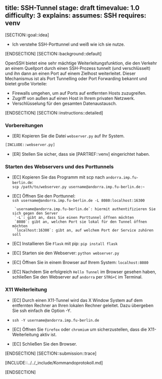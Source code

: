 title: SSH-Tunnel
stage: draft
timevalue: 1.0
difficulty: 3
explains:
assumes: SSH
requires: venv
---
[SECTION::goal::idea]

 - Ich verstehe SSH-Porttunnel und weiß wie ich sie nutze.

[ENDSECTION]
[SECTION::background::default]

OpenSSH bietet eine sehr mächtige Weiterleitungsfunktion, die den Verkehr an einem Quellport durch einen SSH-Prozess tunnelt (und verschlüsselt) und ihn dann an einen Port auf einem Zielhost weiterleitet. Dieser Mechanismus ist als Port Tunnelling oder Port Forwarding bekannt und bietet große Vorteile:

- Firewalls umgehen, um auf Ports auf entfernten Hosts zuzugreifen.
- Zugriff von außen auf einen Host in Ihrem privaten Netzwerk.
- Verschlüsselung für den gesamten Datenaustausch.

[ENDSECTION]
[SECTION::instructions::detailed]

### Vorbereitungen

- [ER] Kopieren Sie die Datei `webserver.py` auf Ihr System.

```python
[INCLUDE::webserver.py]
```

- [ER] Stellen Sie sicher, dass sie [PARTREF::venv] eingerichtet haben.

### Starten des Webservers und des Porttunnels

- [EC] Kopieren Sie das Programm mit scp nach `andorra.imp.fu-berlin.de`:  
    `scp /path/to/webserver.py username@andorra.imp.fu-berlin.de:~`

- [EC] Öffnen Sie den Porttunnel:  
       `ssh username@andorra.imp.fu-berlin.de -L 8080:localhost:16300`  
         
       `username@andorra.imp.fu-berlin.de`: hiermit authentifizieren Sie sich gegen den Server  
       `-L`: gibt an, dass Sie einen Porttunnel öffnen möchten  
       `8080`: gibt an, welchen Port sie lokal für den Tunnel öffnen möchten  
       `localhost:16300`: gibt an, auf welchem Port der Service zuhören soll  

- [EC] Installieren Sie `Flask` mit pip: `pip install flask`

- [EC] Starten sie den Webserver: `python webserver.py`

- [EC] Öffnen Sie in einem Browser auf Ihrem System: `localhost:8080`

- [EC] Nachdem Sie erfolgreich `Hello Tunnel` im Browser gesehen haben, schließen Sie den Webserver auf `andorra` per `STRG+C` im Terminal.

### X11 Weiterleitung

- [EC] Durch einen X11-Tunnel wird das X Window System auf dem entfernten Rechner an Ihren lokalen Rechner geleitet. Dazu übergeben Sie ssh einfach die Option -Y.
- `ssh -Y username@andorra.imp.fu-berlin.de`

- [EC] Öffnen Sie `firefox` oder `chromium` um sicherzustellen, dass die X11-Weiterleitung aktiv ist.

- [EC] Schließen Sie den Browser.

[ENDSECTION]
[SECTION::submission::trace]

[INCLUDE::../../_include/Kommandoprotokoll.md]

[ENDSECTION]

